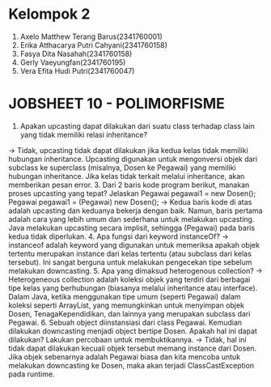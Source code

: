 # Kelompok 2
1. Axelo Matthew Terang Barus(2341760001)
2. Erika Atthacarya Putri Cahyani(2341760158)
3. Fasya Dita Nasahah(2341760158)
4. Gerly Vaeyungfan(2341760195)
5. Vera Efita Hudi Putri(2341760047)

# JOBSHEET 10 - POLIMORFISME
1. Apakan upcasting dapat dilakukan dari suatu class terhadap class lain yang tidak
  memiliki relasi inheritance?

-> Tidak, upcasting tidak dapat dilakukan jika kedua kelas tidak memiliki hubungan
     inheritance. Upcasting digunakan untuk mengonversi objek dari subclass ke
     superclass (misalnya, Dosen ke Pegawai) yang memiliki hubungan inheritance.
     Jika kelas tidak terkait melalui inheritance, akan memberikan pesan error.
3. Dari 2 baris kode program berikut, manakan proses upcasting yang tepat? Jelaskan
  Pegawai pegawai1 = new Dosen();
  Pegawai pegawai1 = (Pegawai) new Dosen();
  -> Kedua baris kode di atas adalah upcasting dan keduanya bekerja dengan baik.
     Namun, baris pertama adalah cara yang lebih umum dan sederhana untuk melakukan
     upcasting. Java melakukan upcasting secara implisit, sehingga (Pegawai) pada
     baris kedua tidak diperlukan.
4. Apa fungsi dari keyword instanceOf?
  -> instanceof adalah keyword yang digunakan untuk memeriksa apakah objek tertentu
     merupakan instance dari kelas tertentu (atau subclass dari kelas tersebut).
     Ini sangat berguna untuk melakukan pengecekan tipe sebelum melakukan downcasting.
5. Apa yang dimaksud heterogenous collection?
  -> Heterogeneous collection adalah koleksi objek yang terdiri dari berbagai tipe
     kelas yang berhubungan (biasanya melalui inheritance atau interface). Dalam Java,
     ketika menggunakan tipe umum (seperti Pegawai) dalam koleksi seperti ArrayList<Pegawai>,
     yang memungkinkan untuk menyimpan objek Dosen, TenagaKependidikan, dan lainnya yang
     merupakan subclass dari Pegawai.
6. Sebuah object diinstansiasi dari class Pegawai. Kemudian dilakukan downcasting
  menjadi object bertipe Dosen. Apakah hal ini dapat dilakukan? Lakukan percobaan
  untuk membuktikannya.
  -> Tidak, hal ini tidak dapat dilakukan kecuali objek tersebut memang instance dari Dosen.
    Jika objek sebenarnya adalah Pegawai biasa dan kita mencoba untuk melakukan downcasting ke Dosen,
    maka akan terjadi ClassCastException pada runtime.
